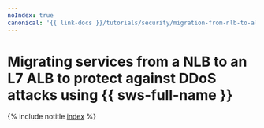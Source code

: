 ```yaml
---
noIndex: true
canonical: '{{ link-docs }}/tutorials/security/migration-from-nlb-to-alb/'
---
```


# Migrating services from a NLB to an L7 ALB to protect against DDoS attacks using {{ sws-full-name }}

{% include notitle [index](../../../_tutorials/security/migration-from-nlb-to-alb.md) %}
